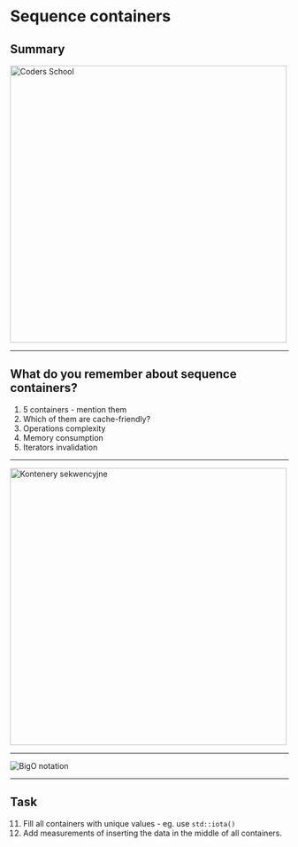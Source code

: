 <!-- .slide: data-background="#111111" -->

# Sequence containers

## Summary

<a href="https://coders.school">
    <img width="500px" src="../img/coders_school_logo.png" alt="Coders School" class="plain">
</a>

___

## What do you remember about sequence containers?

1. <!-- .element: class="fragment fade-in" --> 5 containers - mention them
2. <!-- .element: class="fragment fade-in" --> Which of them are cache-friendly?
3. <!-- .element: class="fragment fade-in" --> Operations complexity
4. <!-- .element: class="fragment fade-in" --> Memory consumption
5. <!-- .element: class="fragment fade-in" --> Iterators invalidation

___

<img width="500" src="../img/sequence_containers.png" alt="Kontenery sekwencyjne" class="plain">

___

<img src="../img/bigO.png" alt="BigO notation" class="plain r-stretch">

___

## Task

11. Fill all containers with unique values - eg. use `std::iota()`
12. Add measurements of inserting the data in the middle of all containers.
